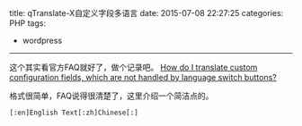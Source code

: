 title: qTranslate-X自定义字段多语言
date: 2015-07-08 22:27:25
categories: PHP
tags:
- wordpress
---

这个其实看官方FAQ就好了，做个记录吧。
[How do I translate custom configuration fields, which are not handled by language switch buttons?](https://qtranslatexteam.wordpress.com/faq/)

格式很简单，FAQ说得很清楚了，这里介绍一个简洁点的。
```
[:en]English Text[:zh]Chinese[:]
```

<!--more-->